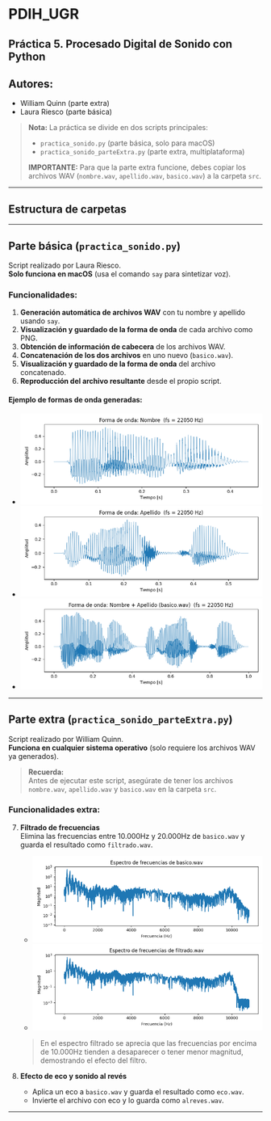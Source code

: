 # PDIH_UGR

## Práctica 5. Procesado Digital de Sonido con Python

## Autores:
- William Quinn (parte extra)
- Laura Riesco (parte básica)

> **Nota:**
> La práctica se divide en dos scripts principales:
> - `practica_sonido.py` (parte básica, solo para macOS)
> - `practica_sonido_parteExtra.py` (parte extra, multiplataforma)
>
> **IMPORTANTE:** Para que la parte extra funcione, debes copiar los archivos WAV (`nombre.wav`, `apellido.wav`, `basico.wav`) a la carpeta `src`.

---

## Estructura de carpetas


---

## Parte básica (`practica_sonido.py`)

Script realizado por Laura Riesco.  
**Solo funciona en macOS** (usa el comando `say` para sintetizar voz).

### Funcionalidades:

1. **Generación automática de archivos WAV** con tu nombre y apellido usando `say`.
2. **Visualización y guardado de la forma de onda** de cada archivo como PNG.
3. **Obtención de información de cabecera** de los archivos WAV.
4. **Concatenación de los dos archivos** en uno nuevo (`basico.wav`).
5. **Visualización y guardado de la forma de onda** del archivo concatenado.
6. **Reproducción del archivo resultante** desde el propio script.

#### Ejemplo de formas de onda generadas:

- ![Forma de onda nombre](img/nombre_waveform.png)
- ![Forma de onda apellido](img/apellido_waveform.png)
- ![Forma de onda basico](img/basico_waveform.png)

---

## Parte extra (`practica_sonido_parteExtra.py`)

Script realizado por William Quinn.  
**Funciona en cualquier sistema operativo** (solo requiere los archivos WAV ya generados).

> **Recuerda:**  
> Antes de ejecutar este script, asegúrate de tener los archivos `nombre.wav`, `apellido.wav` y `basico.wav` en la carpeta `src`.

### Funcionalidades extra:

7. **Filtrado de frecuencias**  
   Elimina las frecuencias entre 10.000Hz y 20.000Hz de `basico.wav` y guarda el resultado como `filtrado.wav`.

   - ![Espectro original](img/espectro_basico.png)
   - ![Espectro filtrado](img/espectro_filtrado.png)

   > En el espectro filtrado se aprecia que las frecuencias por encima de 10.000Hz tienden a desaparecer o tener menor magnitud, demostrando el efecto del filtro.

8. **Efecto de eco y sonido al revés**  
   - Aplica un eco a `basico.wav` y guarda el resultado como `eco.wav`.
   - Invierte el archivo con eco y lo guarda como `alreves.wav`.

---
